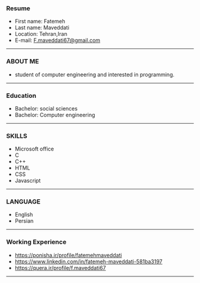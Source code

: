 ### Resume

+ First name: Fatemeh
+ Last name: Maveddati
+ Location: Tehran,Iran
+ E-mail: F.maveddati67@gmail.com 

---


### ABOUT ME

+ student of computer engineering and interested in programming.

---


### Education

+ Bachelor: social sciences 
+ Bachelor: Computer engineering

---


### SKILLS

+ Microsoft office
+ C
+ C++
+ HTML
+ CSS
+ Javascript

---


### LANGUAGE

+ English
+ Persian
---


### Working Experience
 
+ https://ponisha.ir/profile/fatemehmaveddati 
+ https://www.linkedin.com/in/fatemeh-maveddati-581ba3197
+ https://quera.ir/profile/f.maveddati67

---

